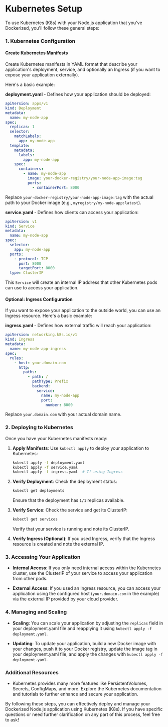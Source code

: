 
### <h1>Kubernetes Setup </h1> ###


To use Kubernetes (K8s) with your Node.js application that you've Dockerized, you'll follow these general steps:

### 1. Kubernetes Configuration

#### Create Kubernetes Manifests

Create Kubernetes manifests in YAML format that describe your application's deployment, service, and optionally an Ingress (if you want to expose your application externally).

Here's a basic example:

**deployment.yaml** - Defines how your application should be deployed:

```yaml
apiVersion: apps/v1
kind: Deployment
metadata:
  name: my-node-app
spec:
  replicas: 1
  selector:
    matchLabels:
      app: my-node-app
  template:
    metadata:
      labels:
        app: my-node-app
    spec:
      containers:
        - name: my-node-app
          image: your-docker-registry/your-node-app-image:tag
          ports:
            - containerPort: 8000
```

Replace `your-docker-registry/your-node-app-image:tag` with the actual path to your Docker image (e.g., `myregistry/my-node-app:latest`).

**service.yaml** - Defines how clients can access your application:

```yaml
apiVersion: v1
kind: Service
metadata:
  name: my-node-app
spec:
  selector:
    app: my-node-app
  ports:
    - protocol: TCP
      port: 8000
      targetPort: 8000
  type: ClusterIP
```

This `Service` will create an internal IP address that other Kubernetes pods can use to access your application.

#### Optional: Ingress Configuration

If you want to expose your application to the outside world, you can use an Ingress resource. Here's a basic example:

**ingress.yaml** - Defines how external traffic will reach your application:

```yaml
apiVersion: networking.k8s.io/v1
kind: Ingress
metadata:
  name: my-node-app-ingress
spec:
  rules:
    - host: your.domain.com
      http:
        paths:
          - path: /
            pathType: Prefix
            backend:
              service:
                name: my-node-app
                port:
                  number: 8000
```

Replace `your.domain.com` with your actual domain name.

### 2. Deploying to Kubernetes

Once you have your Kubernetes manifests ready:

1. **Apply Manifests**: Use `kubectl apply` to deploy your application to Kubernetes:

   ```bash
   kubectl apply -f deployment.yaml
   kubectl apply -f service.yaml
   kubectl apply -f ingress.yaml  # If using Ingress
   ```

2. **Verify Deployment**: Check the deployment status:

   ```bash
   kubectl get deployments
   ```

   Ensure that the deployment has `1/1` replicas available.

3. **Verify Service**: Check the service and get its ClusterIP:

   ```bash
   kubectl get services
   ```

   Verify that your service is running and note its ClusterIP.

4. **Verify Ingress (Optional)**: If you used Ingress, verify that the Ingress resource is created and note the external IP.

### 3. Accessing Your Application

- **Internal Access**: If you only need internal access within the Kubernetes cluster, use the ClusterIP of your service to access your application from other pods.

- **External Access**: If you used an Ingress resource, you can access your application using the configured host (`your.domain.com` in the example) via the external IP provided by your cloud provider.

### 4. Managing and Scaling

- **Scaling**: You can scale your application by adjusting the `replicas` field in your deployment.yaml file and reapplying it using `kubectl apply -f deployment.yaml`.

- **Updating**: To update your application, build a new Docker image with your changes, push it to your Docker registry, update the image tag in your deployment.yaml file, and apply the changes with `kubectl apply -f deployment.yaml`.

### Additional Resources

- Kubernetes provides many more features like PersistentVolumes, Secrets, ConfigMaps, and more. Explore the Kubernetes documentation and tutorials to further enhance and secure your application.

By following these steps, you can effectively deploy and manage your Dockerized Node.js application using Kubernetes (K8s). If you have specific questions or need further clarification on any part of this process, feel free to ask!